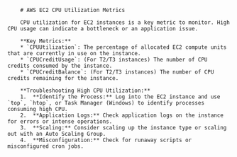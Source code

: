 
        # AWS EC2 CPU Utilization Metrics

        CPU utilization for EC2 instances is a key metric to monitor. High CPU usage can indicate a bottleneck or an application issue.

        **Key Metrics:**
        * `CPUUtilization`: The percentage of allocated EC2 compute units that are currently in use on the instance.
        * `CPUCreditUsage`: (For T2/T3 instances) The number of CPU credits consumed by the instance.
        * `CPUCreditBalance`: (For T2/T3 instances) The number of CPU credits remaining for the instance.

        **Troubleshooting High CPU Utilization:**
        1.  **Identify the Process:** Log into the EC2 instance and use `top`, `htop`, or Task Manager (Windows) to identify processes consuming high CPU.
        2.  **Application Logs:** Check application logs on the instance for errors or intense operations.
        3.  **Scaling:** Consider scaling up the instance type or scaling out with an Auto Scaling Group.
        4.  **Misconfiguration:** Check for runaway scripts or misconfigured cron jobs.
        